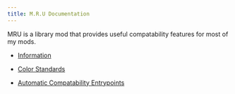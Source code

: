 ```yaml
---
title: M.R.U Documentation
---
```


MRU is a library mod that provides useful compatability features for most of my mods.

* [Information](/docs/mru)

* [Color Standards](/docs/mru/color)

* [Automatic Compatability Entrypoints](/docs/mru/auto-compat)